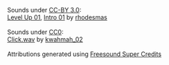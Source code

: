 Sounds under <a href='http://creativecommons.org/licenses/by/3.0/'>CC-BY 3.0</a>:<br>
<a href='https://freesound.org/people/rhodesmas/sounds/320655/'>Level Up 01</a>, 
<a href='https://freesound.org/people/rhodesmas/sounds/353206/'>Intro 01</a> by <a href='http://freesound.org/people/rhodesmas'>rhodesmas</a>
<br>
<br>Sounds under <a href='http://creativecommons.org/publicdomain/zero/1.0/'>CC0</a>:<br>
<a href='https://freesound.org/people/kwahmah_02/sounds/256116/'>Click.wav</a> by <a href='http://freesound.org/people/kwahmah_02'>kwahmah_02</a>
<br><br>
Attributions generated using [Freesound Super Credits](http://fsc.pythonanywhere.com/)
